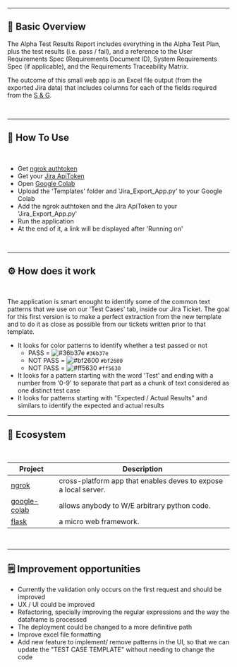 ***
## 📘 Basic Overview

The Alpha Test Results Report includes everything in the Alpha Test Plan, plus the test results (i.e. pass / fail), and a reference to the User Requirements Spec (Requirements Document ID), System Requirements Spec (if applicable), and the Requirements Traceability Matrix. 

The outcome of this small web app is an Excel file output (from the exported Jira data) that includes columns for each of the fields required from the [S & G](https://www.aashtoware.org/wp-content/uploads/2022/08/SG_Notebook_09012022.pdf). 

<br>

***
## 🚀 How To Use

<br>

- Get [ngrok authtoken](https://dashboard.ngrok.com/get-started/your-authtoken)
- Get your [Jira ApiToken](href="https://support.atlassian.com/atlassian-account/docs/manage-api-tokens-for-your-atlassian-account/") 
- Open [Google Colab](https://colab.research.google.com/)
- Upload the 'Templates' folder and 'Jira_Export_App.py' to your Google Colab
- Add the ngrok authtoken and the Jira ApiToken to your 'Jira_Export_App.py'
- Run the application
- At the end of it, a link will be displayed after 'Running on'

<br>

***
## ⚙️ How does it work

<br>

The application is smart enought to identify some of the common text patterns that we use on our 'Test Cases' tab, inside our Jira Ticket. The goal for this first version is to make a perfect extraction from the new template and to do it as close as possible from our tickets written prior to that template. 

- It looks for color patterns to identify whether a test passed or not
    - PASS = ![#36b37e](https://via.placeholder.com/15/36b37e/36b37e.png) `#36b37e`
    - NOT PASS = ![#bf2600](https://via.placeholder.com/15/bf2600/bf2600.png) `#bf2600`
    - NOT PASS = ![#ff5630](https://via.placeholder.com/15/ff5630/ff5630.png) `#ff5630` 
- It looks for a pattern starting with the word 'Test' and ending with a number from '0-9' to separate that part as a chunk of text considered as one distinct test case
- It looks for patterns starting with "Expected / Actual Results" and similars to identify the expected and actual results


***
## 🌱 Ecosystem

<br>


| Project               | Description                                                      |
| --------------------- | ---------------------------------------------------------------- |
| [ngrok]               | cross-platform app that enables deves to expose a local server.  |
| [google-colab]        | allows anybody to W/E arbitrary python code.                     |
| [flask]               | a micro web framework.                                           |


[ngrok]: https://ngrok.com/
[google-colab]: https://colab.research.google.com/
[flask]: https://flask.palletsprojects.com/en/2.2.x/

<br>

***

## 🗒️ Improvement opportunities

- Currently the validation only occurs on the first request and should be improved
- UX / UI could be improved
- Refactoring, specially improving the regular expressions and the way the dataframe is processed
- The deployment could be changed to a more definitive path
- Improve excel file formatting
- Add new feature to implement/ remove patterns in the UI, so that we can update the "TEST CASE TEMPLATE" without needing to change the code







